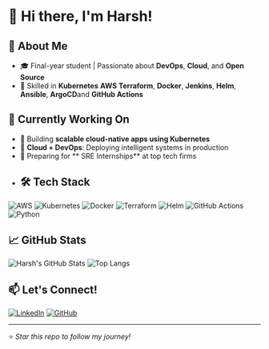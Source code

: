 # 👋 Hi there, I'm Harsh!

## 🚀 About Me
- 🎓 Final-year student | Passionate about **DevOps**, **Cloud**, and **Open Source**
- 🔧 Skilled in **Kubernetes**  **AWS** **Terraform**, **Docker**, **Jenkins**, **Helm**, **Ansible**, **ArgoCD**and **GitHub Actions**

## 💼 Currently Working On
- 🚀 Building **scalable cloud-native apps using Kubernetes**
- 🤖 **Cloud + DevOps**: Deploying intelligent systems in production
- 🌱 Preparing for ** SRE Internships** at top tech firms
- ## 🛠️ Tech Stack
![AWS](https://img.shields.io/badge/AWS-orange?style=flat&logo=amazonaws)
![Kubernetes](https://img.shields.io/badge/Kubernetes-blue?style=flat&logo=kubernetes)
![Docker](https://img.shields.io/badge/Docker-2496ED?style=flat&logo=docker)
![Terraform](https://img.shields.io/badge/Terraform-5C4EE5?style=flat&logo=terraform)
![Helm](https://img.shields.io/badge/Helm-0F1689?style=flat&logo=helm)
![GitHub Actions](https://img.shields.io/badge/GitHub_Actions-2088FF?style=flat&logo=githubactions)
![Python](https://img.shields.io/badge/Python-3670A0?style=flat&logo=python)


## 📈 GitHub Stats
![Harsh's GitHub Stats](https://github-readme-stats.vercel.app/api?username=Harshjerry&show_icons=true&theme=radical)
![Top Langs](https://github-readme-stats.vercel.app/api/top-langs/?username=Harshjerry&layout=compact&theme=radical)




## 📫 Let's Connect!
[![LinkedIn](https://img.shields.io/badge/LinkedIn-blue?style=flat&logo=linkedin)](https://www.linkedin.com/in/jerry008/)
[![GitHub](https://img.shields.io/badge/GitHub-%2312100E.svg?style=flat&logo=github&logoColor=white)](https://github.com/Harshjerry)

---

⭐️ *Star this repo to follow my journey!*
